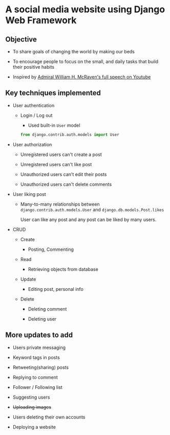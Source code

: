 # A social media website using Django Web Framework

## Objective

- To share goals of changing the world by making our beds

- To encourage people to focus on the small, and daily tasks that build their positive habits

- Inspired by [Admiral William H. McRaven's full speech on Youtube](https://youtu.be/pxBQLFLei70)

## Key techniques implemented

- User authentication
 
    - Login / Log out
    
        - Used built-in `User` model
        
        ```py
        from django.contrib.auth.models import User
        ```

- User authorization

    - Unregistered users can't create a post

    - Unregistered users can't like post

    - Unauthorized users can't edit their posts

    - Unauthorized users can't delete comments

- User liking post

    - Many-to-many relationships between `django.contrib.auth.models.User` and `django.db.models.Post.likes`
        
        User can like any post and any post can be liked by many users. 

- CRUD

    - Create
        
        - Posting, Commenting

    - Read

        - Retrieving objects from database

    - Update

        - Editing post, personal info
    
    - Delete

        - Deleting comment

        - Deleting user

## More updates to add

- Users private messaging

- Keyword tags in posts

- Retweeting(sharing) posts

- Replying to comment

- Follower / Following list

- Suggesting users

- ~~Uploading images~~

- Users deleting their own accounts

- Deploying a website
